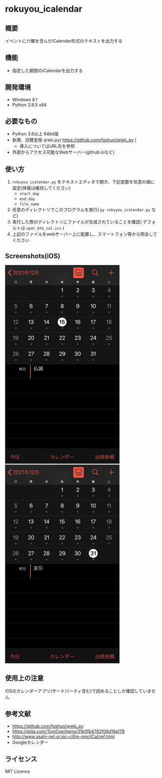 # rokuyou_icalendar

概要
---
イベントに六曜を含んだiCalendar形式のテキストを出力する

機能
---
- 指定した期間のiCalendarを出力する

開発環境
---
- Windows 8.1
- Python 3.8.5 x64

必要なもの
---
- Python 3.6以上 64bit版
- 新暦、旧暦変換 qreki.py( https://github.com/fgshun/qreki_py )
    - 導入についてはURL先を参照
- 外部からアクセス可能なWebサーバー(github.ioなど)

使い方
---
1. `rokuyou_icalendar.py` をテキストエディタで開き、下記変数を任意の値に設定(体裁は維持してください)
    - `start_day`
    - `end_day`
    - `file_name`
1. 任意のディレクトリでこのプログラムを実行( `py rokuyou_icalendar.py` など)
1. 実行した際のディレクトリにファイルが生成されていることを確認( デフォルトは `upat_6Yo_cal.ics` )
1. 上記のファイルをwebサーバー上に配置し、スマートフォン等から照会してください

Screenshots(iOS)
---
![sample1](https://github.com/upat/rokuyou_icalendar/blob/master/images/sc1.png)
![sample2](https://github.com/upat/rokuyou_icalendar/blob/master/images/sc2.png)

使用上の注意
---
iOSのカレンダーアプリ(サードパーティ含む)で読めることしか確認していません

参考文献
---
- https://github.com/fgshun/qreki_py
- https://qiita.com/TomOse/items/31b5fb4782f06d19af79
- http://www.asahi-net.or.jp/~ci5m-nmr/iCal/ref.html
- Googleカレンダー

ライセンス
---
MIT Licence
